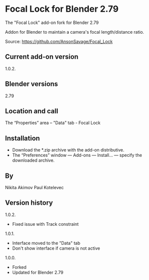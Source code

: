 # Focal Lock for Blender 2.79

The "Focal Lock" add-on fork for Blender 2.79

Addon for Blender to maintain a camera's focal length/distance ratio.

Source: https://github.com/AnsonSavage/Focal_Lock

Current add-on version
-
1.0.2.

Blender versions
-
2.79

Location and call
-
The “Properties” area – "Data" tab - Focal Lock

Installation
-
- Download the *.zip archive with the add-on distributive.
- The “Preferences” window — Add-ons — Install… — specify the downloaded archive.

By
-
Nikita Akimov
Paul Kotelevec

Version history
-
1.0.2.
- Fixed issue with Track constraint

1.0.1.
- Interface moved to the "Data" tab
- Don't show interface if camera is not active

1.0.0.
- Forked
- Updated for Blender 2.79
